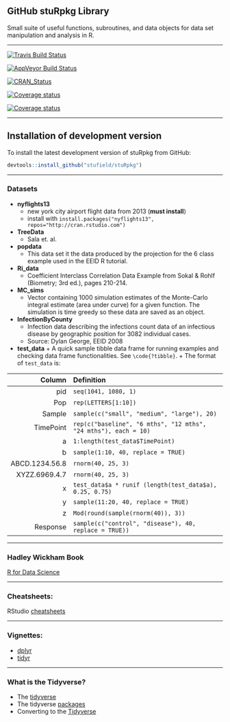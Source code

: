 GitHub stuRpkg Library
-----------
Small suite of useful functions, subroutines, and data objects for
data set manipulation and analysis in R.

-------------------------

[![Travis Build Status](https://travis-ci.org/stufield/stuRpkg.svg?branch=master)](https://travis-ci.org/stufield/stuRpkg)

[![AppVeyor Build Status](https://ci.appveyor.com/api/projects/status/github/stufield/stuRpkg?branch=master&svg=true)](https://ci.appveyor.com/project/stufield/stuRpkg)

[![CRAN_Status](http://www.r-pkg.org/badges/version/stuRpkg)](https://cran.r-project.org/package=stuRpkg)

[![Coverage status](http://codecov.io/github/stufield/stuRpkg/coverage.svg?branch=master)](http://codecov.io/github/stufield/stuRpkg?branch=master)

[![Coverage status](https://codecov.io/gh/klutometis/roxygen/branch/master/graph/badge.svg)](https://codecov.io/github/stufield/stuRpkg?branch=master)



-------------------------


## Installation of development version ##
To install the latest development version of stuRpkg from GitHub:
```r
devtools::install_github("stufield/stuRpkg")
```

-------------------------

### Datasets

* **nyflights13**
    + new york city airport flight data from 2013 (**must install**)
    + install with `install.packages("nyflights13", repos="http://cran.rstudio.com")`
* **TreeData**
    + Sala et. al.
* **popdata**
    + This data set it the data produced by the projection for
      the 6 class example used in the EEID R tutorial.
* **Ri_data**
    + Coefficient Interclass Correlation Data Example from Sokal & Rohlf
      (Biometry; 3rd ed.), pages 210-214.
* **MC_sims**
    + Vector containing 1000 simulation estimates of the 
      Monte-Carlo integral estimate (area under curve) for a 
      given function. The simulation is time greedy so these 
      data are saved as an object.
* **InfectionByCounty**
    + Infection data describing the infections count data of an infectious disease
      by geographic position for 3082 individual cases.
    + Source: Dylan George, EEID 2008
* **test_data**
      + A quick sample tibble data frame for running examples and 
        checking data frame functionalities. See `\code{?tibble}`.
      + The format of `test_data` is:

| Column          | Definition           |
| --------------: | :------------------- | 
| pid             | `seq(1041, 1080, 1)` |
| Pop             | `rep(LETTERS[1:10])` |
| Sample          | `sample(c("small", "medium", "large"), 20)` |
| TimePoint       | `rep(c("baseline", "6 mths", "12 mths", "24 mths"), each = 10)` |
| a               | `1:length(test_data$TimePoint)` |
| b               | `sample(1:10, 40, replace = TRUE)` |
| ABCD.1234.56.8  | `rnorm(40, 25, 3)` |
| XYZZ.6969.4.7   | `rnorm(40, 25, 3)` |
| x               | `test_data$a * runif (length(test_data$a), 0.25, 0.75)` |
| y               | `sample(11:20, 40, replace = TRUE)` |
| z               | `Mod(round(sample(rnorm(40)), 3))` |
| Response        | `sample(c("control", "disease"), 40, replace = TRUE))` |


-------------------------

### Hadley Wickham Book
[R for Data Science](http://r4ds.had.co.nz/)

-------------------------

### Cheatsheets:
RStudio [cheatsheets](https://www.rstudio.com/resources/cheatsheets/)

-------------------------

### Vignettes:
  * [dplyr](https://cran.r-project.org/web/packages/dplyr/vignettes/dplyr.html)
  * [tidyr](http://cran.r-project.org/web/packages/tidyr/vignettes/tidy-data.html)

-------------------------

### What is the Tidyverse?

  * The [tidyverse](https://www.tidyverse.org/)
  * The tidyverse [packages](https://www.tidyverse.org/packages/)
  * Converting to the [Tidyverse](http://www.significantdigits.org/2017/10/switching-from-base-r-to-tidyverse/)

